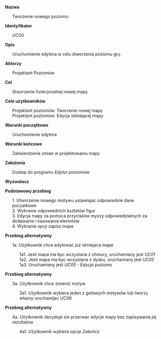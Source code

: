 <b>Nazwa</b>

<ul> Tworzenie nowego poziomu</ul>

<b>Identyfikator</b>

<ul>UC00</ul>

<b>Opis</b>

<ul>Uruchomienie edytora w celu stworzenia poziomu gry. </ul>

<b>Aktorzy</b>

<ul>Projektant Poziomów</ul>

<b>Cel</b>

<ul>Stworzenie funkcjonalnej nowej mapy </ul>


<b>Cele użytkowników</b>
<ul>
Projektant poziomów: Tworzenie nowej mapy</br>
Projektant poziomów: Edycja istniejacej mapy</br>

</ul>
<b>Warunki początkowe</b>

<ul>Uruchomienie edytora </ul>

<b>Warunki końcowe</b>

<ul>Zatwierdzenie zmian w projektowaniu mapy</ul>

<b>Założenia</b>

<ul> Dostep do programu <i>Edytor poziomów</i></ul>


<b>Wyzwalacz</b>

<ul> </ul>

<b>Podstawowy przebieg</b>
<ul>
1. Utworzenie nowego motywu ustawiajac odpowiednie dane poczatkowe</br>
2. Wybranie odpowiednich ksztatów figur</br>
3. Edycja mapy za pomoca przycisków myszy odpowiedzialnych za dodawanie i kasowanie elemntów</br>
4. Wybranie opcji zapisz mape</br>
</ul>
<b>Przebieg alternatywny</b>
<ul>
1a. Użytkownik chce edytować już istniejaca mape 
<ul>
1a1. Jesli mapa ma byc wczystana z chmury, uruchamiany jest <i> UC01</i></br>
1a2. Jesli mapa ma byc wczystana z dysku, uruchamiany jest <i> UC02</i></br>
1a3. Uruchamiany jest <i>UC05 - Edycja poziomu </i></br>
</ul>
</ul>

<b>Przebieg alternatywny</b>
<ul>
3a. Użytkownik chce zmienić motyw
<ul>
3a1. Użytkownik wybiera jeden z gotowych motywów lub tworzy wlasny uruchamijac UC06</br>
</ul>
</ul>


</ul>
<b>Przebieg alternatywny</b>
<ul>
4a. Użytkownik decyduje sie przerwac edycje mapy bez zapisywania jej rezultatów
<ul>
4a1. Użytkownik wybiera opcje <i> Zakończ </i> 

